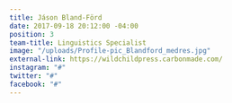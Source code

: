 ```yaml
---
title: Jáson Bland-Förd
date: 2017-09-18 20:12:00 -04:00
position: 3
team-title: Linguistics Specialist
image: "/uploads/Profile-pic_Blandford_medres.jpg"
external-link: https://wildchildpress.carbonmade.com/
instagram: "#"
twitter: "#"
facebook: "#"
---
```


